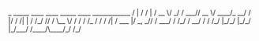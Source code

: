 <br>
    _   _____    ____  ____   _____ ____  ____________
   / | / /   |  / __ \/  _/  / ___// __ \/ ____/_  __/
  /  |/ / /| | / /_/ // /    \__ \/ / / / /_    / /   
 / /|  / ___ |/ _, _// /    ___/ / /_/ / __/   / /    
/_/ |_/_/  |_/_/ |_/___/   /____/\____/_/     /_/     
<br>                                                    
